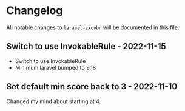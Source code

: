# Changelog

All notable changes to `laravel-zxcvbn` will be documented in this file.

## Switch to use InvokableRule - 2022-11-15

- Switch to use InvokableRule
- Minimum laravel bumped to 9.18

## Set default min score back to 3 - 2022-11-10

Changed my mind about starting at 4.
